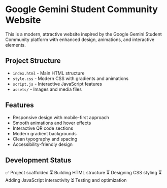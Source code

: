 # Google Gemini Student Community Website

This is a modern, attractive website inspired by the Google Gemini Student Community platform with enhanced design, animations, and interactive elements.

## Project Structure
- `index.html` - Main HTML structure
- `style.css` - Modern CSS with gradients and animations
- `script.js` - Interactive JavaScript features
- `assets/` - Images and media files

## Features
- Responsive design with mobile-first approach
- Smooth animations and hover effects
- Interactive QR code sections
- Modern gradient backgrounds
- Clean typography and spacing
- Accessibility-friendly design

## Development Status
✅ Project scaffolded
⏳ Building HTML structure
⏳ Designing CSS styling
⏳ Adding JavaScript interactivity
⏳ Testing and optimization
